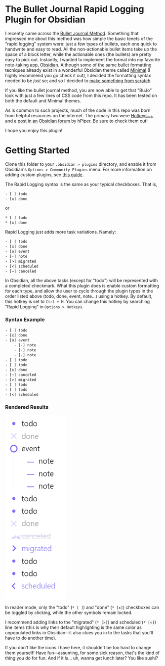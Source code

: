 # The Bullet Journal Rapid Logging Plugin for Obsidian
I recently came across the [Bullet Journal Method](https://bulletjournal.com/). Something that impressed me about this method was how simple the basic tenets of the "rapid logging" system were: just a few types of bullets, each one quick to handwrite and easy to read. All the non-actionable bullet items take up the space of a block letter, while the actionable ones (the bullets) are pretty easy to pick out. Instantly, I wanted to implement the format into my favorite note-taking app, [Obsidian](https://obsidian.md/). Although some of the same bullet formatting tecniques already exist in a wonderful Obsidian theme called [Minimal](https://minimal.guide/home/) (I highly recommend you go check it out), I decided the formatting syntax needed to be _just so_; and so I decided to [make something from scratch](https://x.com/vincentdnl/status/1268573228626333703). 

If you like the bullet journal method, you are now able to get that "BuJo" look with just a few lines of CSS code from this repo. It has been tested on both the default and Minimal themes. 

As is common to such projects, much of the code in this repo was born from helpful resources on the internet. The primary two were [Hotkeys++](https://publish.obsidian.md/hub/02+-+Community+Expansions/02.05+All+Community+Expansions/Plugins/hotkeysplus-obsidian) and a [post in an Obsidian forum](https://forum.obsidian.md/t/custom-bullet-points/83764/2) by hPiper. Be sure to check them out!

I hope you enjoy this plugin!

# Getting Started
Clone this folder to your `.obsidian > plugins` directory, and enable it from Obsidian's `Options > Community Plugins` menu.
For more information on adding custom plugins, see [this guide](https://docs.obsidian.md/Plugins/Getting+started/Build+a+plugin).

The Rapid Logging syntax is the same as your typical checkboxes. That is, 

```
- [ ] todo
- [x] done
```
or
```
* [ ] todo
* [x] done
```

Rapid Logging just adds more task variations. Namely:

```
- [ ] todo
- [x] done
- [o] event
- [-] note
- [>] migrated
- [<] scheduled
- [~] canceled
```

In Obsidian, all the above tasks (except for "todo") will be represented with a completed checkmark. What this plugin does is enable custom formatting for each type, and allow the user to cycle through the plugin types in the order listed above (todo, done, event, note...) using a hotkey. By default, this hotkey is set to `Ctrl + M`. You can change this hotkey by searching "Rapid Logging" in `Options > Hotkeys`.

### Syntax Example
```
- [ ] todo
- [x] done
- [o] event
	- [-] note
	- [-] note
	- [-] note
- [ ] todo
- [ ] todo
- [x] done
- [~] canceled
- [>] migrated
- [ ] todo
- [ ] todo
- [<] scheduled
```
### Rendered Results
![BuJo HTML Result](./extras/readme_example.png)

In reader mode, only the "todo" (`* [ ]`) and "done" (`* [x]`) checkboxes can be toggled by clicking, while the other symbols remain locked. 

I recommend adding links to the "migrated" (`* [>]`) and scheduled (`* [<]`) line items (this is why their default highlighting is the same color as unpopulated links in Obsidian--it also clues you in to the tasks that you'll have to do another time).

If you don't like the icons I have here, it shouldn't be too hard to change them yourself! Have fun--assuming, for some sick reason, that's the kind of thing you do for fun. And if it _is_... uh, wanna get lunch later? You like sushi?
